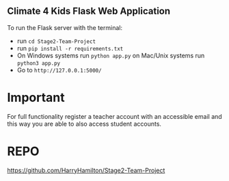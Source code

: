 ## Climate 4 Kids Flask Web Application

To run the Flask server with the terminal:
- run `cd Stage2-Team-Project`
- run `pip install -r requirements.txt`
- On Windows systems run `python app.py` on Mac/Unix systems run `python3 app.py`
- Go to `http://127.0.0.1:5000/` 


# Important
For full functionality register a teacher account with an accessible email and this way you are able to also access student accounts.

# REPO
https://github.com/HarryHamilton/Stage2-Team-Project
